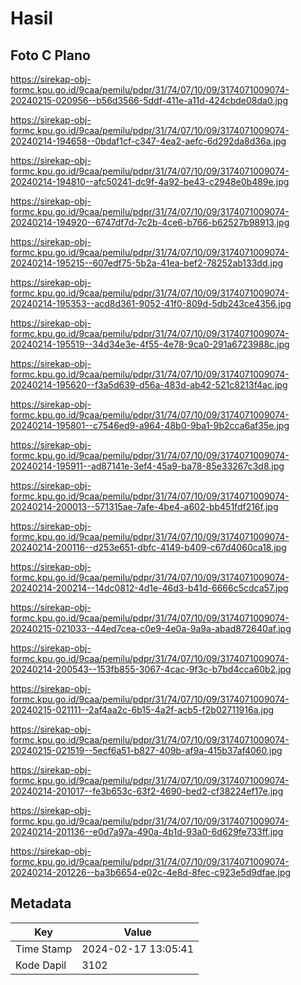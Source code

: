 # Hasil

## Foto C Plano

https://sirekap-obj-formc.kpu.go.id/9caa/pemilu/pdpr/31/74/07/10/09/3174071009074-20240215-020956--b56d3566-5ddf-411e-a11d-424cbde08da0.jpg

https://sirekap-obj-formc.kpu.go.id/9caa/pemilu/pdpr/31/74/07/10/09/3174071009074-20240214-194658--0bdaf1cf-c347-4ea2-aefc-6d292da8d36a.jpg

https://sirekap-obj-formc.kpu.go.id/9caa/pemilu/pdpr/31/74/07/10/09/3174071009074-20240214-194810--afc50241-dc9f-4a92-be43-c2948e0b489e.jpg

https://sirekap-obj-formc.kpu.go.id/9caa/pemilu/pdpr/31/74/07/10/09/3174071009074-20240214-194920--6747df7d-7c2b-4ce6-b766-b62527b98913.jpg

https://sirekap-obj-formc.kpu.go.id/9caa/pemilu/pdpr/31/74/07/10/09/3174071009074-20240214-195215--607edf75-5b2a-41ea-bef2-78252ab133dd.jpg

https://sirekap-obj-formc.kpu.go.id/9caa/pemilu/pdpr/31/74/07/10/09/3174071009074-20240214-195353--acd8d361-9052-41f0-809d-5db243ce4356.jpg

https://sirekap-obj-formc.kpu.go.id/9caa/pemilu/pdpr/31/74/07/10/09/3174071009074-20240214-195519--34d34e3e-4f55-4e78-9ca0-291a6723988c.jpg

https://sirekap-obj-formc.kpu.go.id/9caa/pemilu/pdpr/31/74/07/10/09/3174071009074-20240214-195620--f3a5d639-d56a-483d-ab42-521c8213f4ac.jpg

https://sirekap-obj-formc.kpu.go.id/9caa/pemilu/pdpr/31/74/07/10/09/3174071009074-20240214-195801--c7546ed9-a964-48b0-9ba1-9b2cca6af35e.jpg

https://sirekap-obj-formc.kpu.go.id/9caa/pemilu/pdpr/31/74/07/10/09/3174071009074-20240214-195911--ad87141e-3ef4-45a9-ba78-85e33267c3d8.jpg

https://sirekap-obj-formc.kpu.go.id/9caa/pemilu/pdpr/31/74/07/10/09/3174071009074-20240214-200013--571315ae-7afe-4be4-a602-bb451fdf216f.jpg

https://sirekap-obj-formc.kpu.go.id/9caa/pemilu/pdpr/31/74/07/10/09/3174071009074-20240214-200116--d253e651-dbfc-4149-b409-c67d4060ca18.jpg

https://sirekap-obj-formc.kpu.go.id/9caa/pemilu/pdpr/31/74/07/10/09/3174071009074-20240214-200214--14dc0812-4d1e-46d3-b41d-6666c5cdca57.jpg

https://sirekap-obj-formc.kpu.go.id/9caa/pemilu/pdpr/31/74/07/10/09/3174071009074-20240215-021033--44ed7cea-c0e9-4e0a-9a9a-abad872640af.jpg

https://sirekap-obj-formc.kpu.go.id/9caa/pemilu/pdpr/31/74/07/10/09/3174071009074-20240214-200543--153fb855-3067-4cac-9f3c-b7bd4cca60b2.jpg

https://sirekap-obj-formc.kpu.go.id/9caa/pemilu/pdpr/31/74/07/10/09/3174071009074-20240215-021111--2af4aa2c-6b15-4a2f-acb5-f2b02711916a.jpg

https://sirekap-obj-formc.kpu.go.id/9caa/pemilu/pdpr/31/74/07/10/09/3174071009074-20240215-021519--5ecf6a51-b827-409b-af9a-415b37af4060.jpg

https://sirekap-obj-formc.kpu.go.id/9caa/pemilu/pdpr/31/74/07/10/09/3174071009074-20240214-201017--fe3b653c-63f2-4690-bed2-cf38224ef17e.jpg

https://sirekap-obj-formc.kpu.go.id/9caa/pemilu/pdpr/31/74/07/10/09/3174071009074-20240214-201136--e0d7a97a-490a-4b1d-93a0-6d629fe733ff.jpg

https://sirekap-obj-formc.kpu.go.id/9caa/pemilu/pdpr/31/74/07/10/09/3174071009074-20240214-201226--ba3b6654-e02c-4e8d-8fec-c923e5d9dfae.jpg


## Metadata

| Key        | Value               |
| ---------- | ------------------- |
| Time Stamp | 2024-02-17 13:05:41 |
| Kode Dapil | 3102                |



